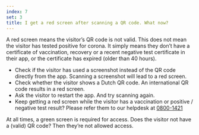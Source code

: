 ```yaml
---
index: 7
set: 3
title: I get a red screen after scanning a QR code. What now?
---
```

A red screen means the visitor’s QR code is not valid. This does not mean the visitor has tested positive for corona. It simply means they don’t have a certificate of vaccination, recovery or a recent negative test certificate in their app, or the certificate has expired (older than 40 hours).  

- Check if the visitor has used a screenshot instead of the QR code directly from the app. Scanning a screenshot will lead to a red screen.
- Check whether the visitor shows a Dutch QR code. An international QR code results in a red screen.
- Ask the visitor to restart the app. And try scanning again. 
- Keep getting a red screen while the visitor has a vaccination or positive / negative test result? Please refer them to our helpdesk at <a href="tel:0800-1421">0800-1421</a>

At all times, a green screen is required for access. Does the visitor not have a (valid) QR code? Then they’re not allowed access. 
